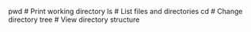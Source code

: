 pwd  # Print working directory
ls   # List files and directories
cd   # Change directory
tree # View directory structure
